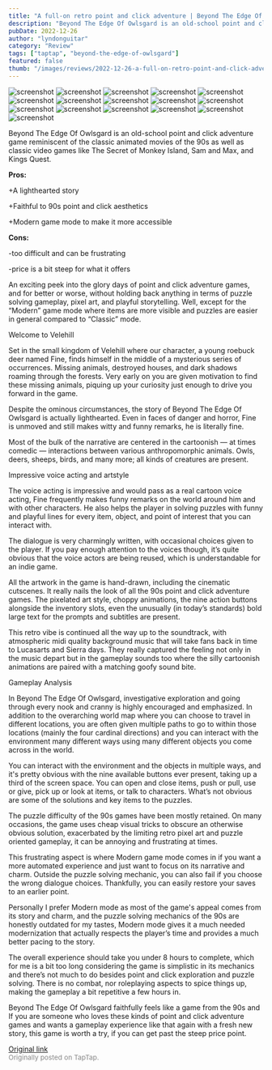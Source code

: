 ```yaml
---
title: "A full-on retro point and click adventure | Beyond The Edge Of Owlsgard - Review"
description: "Beyond The Edge Of Owlsgard is an old-school point and click adventure game reminiscent of the classic animated movies of the 90s as well as classic video games like The Secret of Monkey Island, Sam and Max, and Kings Quest."
pubDate: 2022-12-26
author: "lyndonguitar"
category: "Review"
tags: ["taptap", "beyond-the-edge-of-owlsgard"]
featured: false
thumb: "/images/reviews/2022-12-26-a-full-on-retro-point-and-click-adventure--beyond-the-edge-of-owlsgard---review-0.avif"
---
```


<div class="gallery">
  <img src="/images/reviews/2022-12-26-a-full-on-retro-point-and-click-adventure--beyond-the-edge-of-owlsgard---review-0.avif" alt="screenshot" />
  <img src="/images/reviews/2022-12-26-a-full-on-retro-point-and-click-adventure--beyond-the-edge-of-owlsgard---review-1.avif" alt="screenshot" />
  <img src="/images/reviews/2022-12-26-a-full-on-retro-point-and-click-adventure--beyond-the-edge-of-owlsgard---review-2.avif" alt="screenshot" />
  <img src="/images/reviews/2022-12-26-a-full-on-retro-point-and-click-adventure--beyond-the-edge-of-owlsgard---review-3.avif" alt="screenshot" />
  <img src="/images/reviews/2022-12-26-a-full-on-retro-point-and-click-adventure--beyond-the-edge-of-owlsgard---review-4.avif" alt="screenshot" />
  <img src="/images/reviews/2022-12-26-a-full-on-retro-point-and-click-adventure--beyond-the-edge-of-owlsgard---review-5.avif" alt="screenshot" />
  <img src="/images/reviews/2022-12-26-a-full-on-retro-point-and-click-adventure--beyond-the-edge-of-owlsgard---review-6.avif" alt="screenshot" />
  <img src="/images/reviews/2022-12-26-a-full-on-retro-point-and-click-adventure--beyond-the-edge-of-owlsgard---review-7.avif" alt="screenshot" />
  <img src="/images/reviews/2022-12-26-a-full-on-retro-point-and-click-adventure--beyond-the-edge-of-owlsgard---review-8.avif" alt="screenshot" />
  <img src="/images/reviews/2022-12-26-a-full-on-retro-point-and-click-adventure--beyond-the-edge-of-owlsgard---review-9.avif" alt="screenshot" />
  <img src="/images/reviews/2022-12-26-a-full-on-retro-point-and-click-adventure--beyond-the-edge-of-owlsgard---review-10.avif" alt="screenshot" />
  <img src="/images/reviews/2022-12-26-a-full-on-retro-point-and-click-adventure--beyond-the-edge-of-owlsgard---review-11.avif" alt="screenshot" />
  <img src="/images/reviews/2022-12-26-a-full-on-retro-point-and-click-adventure--beyond-the-edge-of-owlsgard---review-12.avif" alt="screenshot" />
  <img src="/images/reviews/2022-12-26-a-full-on-retro-point-and-click-adventure--beyond-the-edge-of-owlsgard---review-13.avif" alt="screenshot" />
  <img src="/images/reviews/2022-12-26-a-full-on-retro-point-and-click-adventure--beyond-the-edge-of-owlsgard---review-14.avif" alt="screenshot" />
  <img src="/images/reviews/2022-12-26-a-full-on-retro-point-and-click-adventure--beyond-the-edge-of-owlsgard---review-15.avif" alt="screenshot" />
</div>

Beyond The Edge Of Owlsgard is an old-school point and click adventure game reminiscent of the classic animated movies of the 90s as well as classic video games like The Secret of Monkey Island, Sam and Max, and Kings Quest.


**Pros:**


+A lighthearted story

+Faithful to 90s point and click aesthetics

+Modern game mode to make it more accessible


**Cons:**


-too difficult and can be frustrating

-price is a bit steep for what it offers

An exciting peek into the glory days of point and click adventure games, and for better or worse, without holding back anything in terms of puzzle solving gameplay, pixel art, and playful storytelling. Well, except for the “Modern” game mode where items are more visible and puzzles are easier in general compared to “Classic” mode.

Welcome to Velehill

Set in the small kingdom of Velehill where our character, a young roebuck deer named Fine, finds himself in the middle of a mysterious series of occurrences. Missing animals, destroyed houses, and dark shadows roaming through the forests. Very early on you are given motivation to find these missing animals, piquing up your curiosity just enough to drive you forward in the game.

Despite the ominous circumstances, the story of Beyond The Edge Of Owlsgard is actually lighthearted. Even in faces of danger and horror, Fine is unmoved and still makes witty and funny remarks, he is literally fine.

Most of the bulk of the narrative are centered in the cartoonish — at times comedic — interactions between various anthropomorphic animals. Owls, deers, sheeps, birds, and many more; all kinds of creatures are present.

Impressive voice acting and artstyle

The voice acting is impressive and would pass as a real cartoon voice acting, Fine frequently makes funny remarks on the world around him and with other characters. He also helps the player in solving puzzles with funny and playful lines for every item, object, and point of interest that you can interact with.

The dialogue is very charmingly written, with occasional choices given to the player.  If you pay enough attention to the voices though, it’s quite obvious that the voice actors are being reused, which is understandable for an indie game.

All the artwork in the game is hand-drawn, including the cinematic cutscenes. It really nails the look of all the 90s point and click adventure games. The pixelated art style, choppy animations, the nine action buttons alongside the inventory slots, even the unusually (in today’s standards) bold large text for the prompts and subtitles are present.

This retro vibe is continued all the way up to the soundtrack, with atmospheric midi quality background music that will take fans back in time to Lucasarts and Sierra days. They really captured the feeling not only in the music depart but in the gameplay sounds too where the silly cartoonish animations are paired with a matching goofy sound bite.

Gameplay Analysis

In Beyond The Edge Of Owlsgard, investigative exploration and going through every nook and cranny is highly encouraged and emphasized. In addition to the overarching world map where you can choose to travel in different locations, you are often given multiple paths to go to within those locations (mainly the four cardinal directions) and you can interact with the environment many different ways using many different objects you come across in the world.

You can interact with the environment and the objects in multiple ways, and it's pretty obvious with the nine available buttons ever present, taking up a third of the screen space. You can open and close items, push or pull, use or give, pick up or look at items, or talk to characters. What’s not obvious are some of the solutions and key items to the puzzles.

The puzzle difficulty of the 90s games have been mostly retained. On many occasions, the game uses cheap visual tricks to obscure an otherwise obvious solution, exacerbated by the limiting retro pixel art and puzzle oriented gameplay, it can be annoying and frustrating at times.

This frustrating aspect is where Modern game mode comes in if you want a more automated experience and just want to focus on its narrative and charm. Outside the puzzle solving mechanic, you can also fail if you choose the wrong dialogue choices. Thankfully, you can easily restore your saves to an earlier point.

Personally I prefer Modern mode as most of the game's appeal comes from its story and charm, and the puzzle solving mechanics of the 90s are honestly outdated for my tastes, Modern mode gives it a much needed modernization that actually respects the player’s time and provides a much better pacing to the story.

The overall experience should take you under 8 hours to complete, which for me is a bit too long considering the game is simplistic in its mechanics and there’s not much to do besides point and click exploration and puzzle solving. There is no combat, nor roleplaying aspects to spice things up, making the gameplay a bit repetitive a few hours in.

Beyond The Edge Of Owlsgard faithfully feels like a game from the 90s and If you are someone who loves these kinds of point and click adventure games and wants a gameplay experience like that again with a fresh new story, this game is worth a try, if you can get past the steep price point.

[Original link](https://www.taptap.io/post/3944809)<br><span style="font-size: 0.95em; color: #888;">Originally posted on TapTap.</span>
